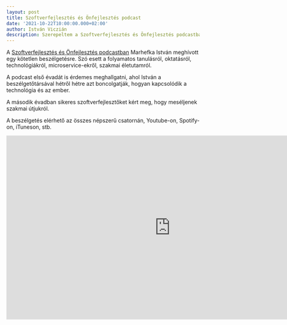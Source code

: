 ```yaml
---
layout: post
title: Szoftverfejlesztés és Önfejlesztés podcast
date: '2021-10-22T10:00:00.000+02:00'
author: István Viczián
description: Szerepeltem a Szoftverfejlesztés és Önfejlesztés podcastban, hallgasd meg te is!
---
```


A [Szoftverfejlesztés és Önfejlesztés podcastban](https://careercompass.hu/podcast/)
Marhefka István meghívott egy kötetlen beszélgetésre.
Szó esett a folyamatos tanulásról, oktatásról, technológiákról, microservice-ekről,
szakmai életutamról.

A podcast első évadát is érdemes meghallgatni, ahol István a beszélgetőtársával hétről hétre azt 
boncolgatják, hogyan kapcsolódik a technológia és az ember.

A második évadban sikeres szoftverfejlesztőket kért meg, hogy meséljenek szakmai útjukról.

<!-- more -->

A beszélgetés elérhető az összes népszerű csatornán, Youtube-on, Spotify-on, iTuneson, stb.

<iframe width="854" height="480" src="https://www.youtube.com/embed/LFkaRqiM4Qs" title="YouTube video player" frameborder="0" allow="accelerometer; autoplay; clipboard-write; encrypted-media; gyroscope; picture-in-picture" allowfullscreen></iframe>